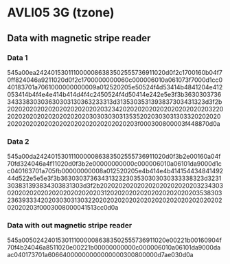 # AVLl05 3G (tzone)

## Data with magnetic stripe reader

### Data 1
545a00ea2424015301110000086383502555736911020d0f2c1700160b04f70ff824046a9211020d0f2c1700000000060c000006010a061073f7000d1cc040183701a7061000000000009a012520205e50524f4d53414b4841204e412053414b4f4e4e414b414d4f4c2450524f4d50414e242e5e3f3b363030373634333830303630303130363233313d3135303531393837303431323d3f2b2020202020202020202020202032342020202020202020202020203220202020202020202020202030303030313535202030303130332020202020202020202020202020202020202020203f000300800003f448870d0a


### Data 2
545a00da2424015301110000086383502555736911020d0f3b2e00160a04f70fd324046a4f11020d0f3b2e00000000000c000006010a06101da9000d1cc040163701a705fb00000000008a012520205e4b414e4b41415443484149244d522e5e5e3f3b363030373634313232303530303030333338323d3231303831393834303831303d3f2b2020202020202020202020202032343030202020202020202020202020312020202020202020202020203538303236393334202030303130322020202020202020202020202020202020202020203f0003008000041513cc0d0a


### Data with out magnetic stripe reader

545a00502424015301110000086383502555736911020e00221b00160904f70f4b24046a8511020e00221b00000000000c000006010a06101da9000daac040173701a60664000000000000000300800000d7ae030d0a